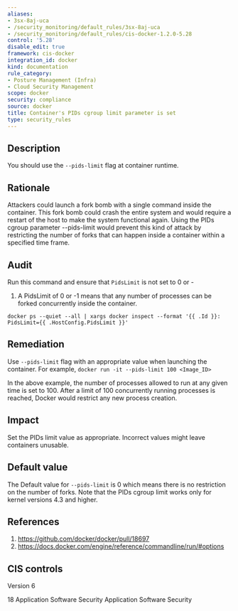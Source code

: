 ```yaml
---
aliases:
- 3sx-8aj-uca
- /security_monitoring/default_rules/3sx-8aj-uca
- /security_monitoring/default_rules/cis-docker-1.2.0-5.28
control: '5.28'
disable_edit: true
framework: cis-docker
integration_id: docker
kind: documentation
rule_category:
- Posture Management (Infra)
- Cloud Security Management
scope: docker
security: compliance
source: docker
title: Container's PIDs cgroup limit parameter is set
type: security_rules
---
```


## Description

You should use the `--pids-limit` flag at container runtime.

## Rationale

Attackers could launch a fork bomb with a single command inside the container. This fork bomb could crash the entire system and would require a restart of the host to make the system functional again. Using the PIDs cgroup parameter --pids-limit would prevent this kind of attack by restricting the number of forks that can happen inside a container within a specified time frame.

## Audit

Run this command and ensure that `PidsLimit` is not set to 0 or -
1.  A PidsLimit of 0 or -1 means that any number of processes can be forked concurrently inside the container. 

```
docker ps --quiet --all | xargs docker inspect --format '{{ .Id }}: PidsLimit={{ .HostConfig.PidsLimit }}'
```

## Remediation

Use `--pids-limit` flag with an appropriate value when launching the container. For example, `docker run -it --pids-limit 100 <Image_ID>`

In the above example, the number of processes allowed to run at any given time is set to 100. After a limit of 100 concurrently running processes is reached, Docker would restrict any new process creation.

## Impact

Set the PIDs limit value as appropriate. Incorrect values might leave containers unusable.

## Default value

The Default value for `--pids-limit` is 0 which means there is no restriction on the number of forks. Note that the PIDs cgroup limit works only for kernel versions 4.3 and higher.

## References

1. https://github.com/docker/docker/pull/18697
2. https://docs.docker.com/engine/reference/commandline/run/#options

## CIS controls

Version 6

18 Application Software Security Application Software Security

